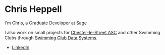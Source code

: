# Chris Heppell

I'm Chris, a Graduate Developer at  [Sage](https://www.sage.com)

I also work on small projects for [Chester-le-Street ASC](https://www.chesterlestreetasc.co.uk/) and other Swimming Clubs through [Swimming Club Data Systems](https://myswimmingclub.uk/).

* [LinkedIn](https://www.linkedin.com/in/clheppell/)
